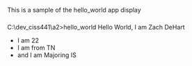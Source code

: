 This is a sample of the hello_world app display

###
C:\dev_ciss441\a2>hello_world
Hello World, I am Zach DeHart
- I am 22
- I am from TN
- and I am Majoring IS
###

 

